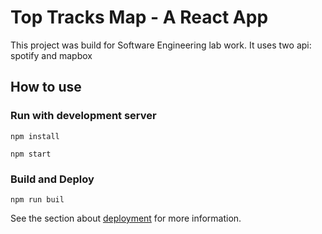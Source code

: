 # Top Tracks Map - A React App

This project was build for Software Engineering lab work. It uses two api: spotify and mapbox

## How to use
### Run with development server
`npm install`

`npm start`

### Build and Deploy
`npm run buil`

See the section about [deployment](https://facebook.github.io/create-react-app/docs/deployment) for more information.


